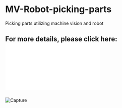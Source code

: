 # MV-Robot-picking-parts
Picking parts utilizing machine vision and robot
## For more details, please click here: ![Report](Report.pdf)
![Capture](https://user-images.githubusercontent.com/84999739/120626392-4ac68100-c46b-11eb-9464-731feae4932e.JPG)
